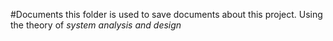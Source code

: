#Documents
this folder is used to save documents about this project. Using the theory of *system analysis and design*